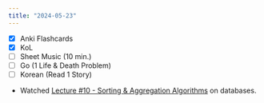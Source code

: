 ```yaml
---
title: "2024-05-23"
---
```


- [x] Anki Flashcards
- [x] KoL
- [ ] Sheet Music (10 min.)
- [ ] Go (1 Life & Death Problem)
- [ ] Korean (Read 1 Story)

* Watched [Lecture #10 - Sorting & Aggregation Algorithms](https://www.youtube.com/watch?v=CMzf9Az1vl4) on databases.